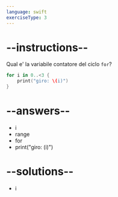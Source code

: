 ```yaml
---
language: swift
exerciseType: 3
---
```


# --instructions--

Qual e' la variabile contatore del ciclo `for`?
```swift
for i in 0..<3 {
	print("giro: \(i)")
}
```

# --answers--

- i
- range
- for
- print("giro: \(i)")

# --solutions--

- i
